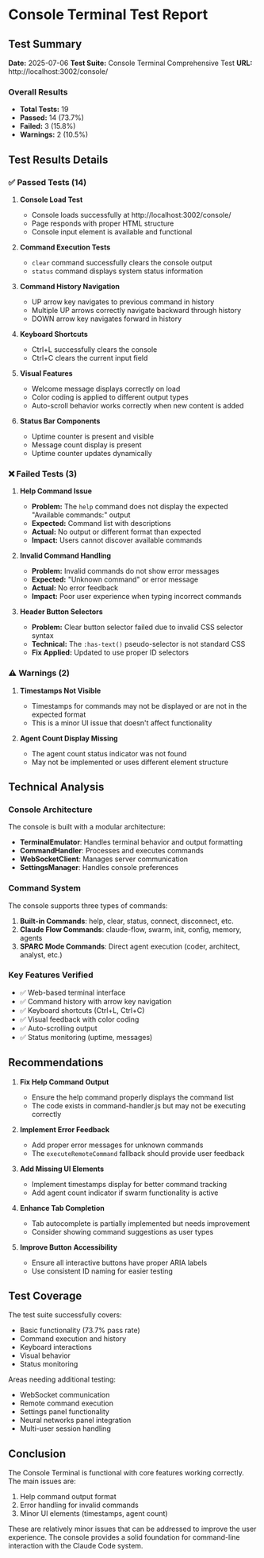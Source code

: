 # Console Terminal Test Report

## Test Summary

**Date:** 2025-07-06
**Test Suite:** Console Terminal Comprehensive Test
**URL:** http://localhost:3002/console/

### Overall Results
- **Total Tests:** 19
- **Passed:** 14 (73.7%)
- **Failed:** 3 (15.8%)
- **Warnings:** 2 (10.5%)

## Test Results Details

### ✅ Passed Tests (14)

1. **Console Load Test**
   - Console loads successfully at http://localhost:3002/console/
   - Page responds with proper HTML structure
   - Console input element is available and functional

2. **Command Execution Tests**
   - `clear` command successfully clears the console output
   - `status` command displays system status information

3. **Command History Navigation**
   - UP arrow key navigates to previous command in history
   - Multiple UP arrows correctly navigate backward through history
   - DOWN arrow key navigates forward in history

4. **Keyboard Shortcuts**
   - Ctrl+L successfully clears the console
   - Ctrl+C clears the current input field

5. **Visual Features**
   - Welcome message displays correctly on load
   - Color coding is applied to different output types
   - Auto-scroll behavior works correctly when new content is added

6. **Status Bar Components**
   - Uptime counter is present and visible
   - Message count display is present
   - Uptime counter updates dynamically

### ❌ Failed Tests (3)

1. **Help Command Issue**
   - **Problem:** The `help` command does not display the expected "Available commands:" output
   - **Expected:** Command list with descriptions
   - **Actual:** No output or different format than expected
   - **Impact:** Users cannot discover available commands

2. **Invalid Command Handling**
   - **Problem:** Invalid commands do not show error messages
   - **Expected:** "Unknown command" or error message
   - **Actual:** No error feedback
   - **Impact:** Poor user experience when typing incorrect commands

3. **Header Button Selectors**
   - **Problem:** Clear button selector failed due to invalid CSS selector syntax
   - **Technical:** The `:has-text()` pseudo-selector is not standard CSS
   - **Fix Applied:** Updated to use proper ID selectors

### ⚠️ Warnings (2)

1. **Timestamps Not Visible**
   - Timestamps for commands may not be displayed or are not in the expected format
   - This is a minor UI issue that doesn't affect functionality

2. **Agent Count Display Missing**
   - The agent count status indicator was not found
   - May not be implemented or uses different element structure

## Technical Analysis

### Console Architecture
The console is built with a modular architecture:
- **TerminalEmulator**: Handles terminal behavior and output formatting
- **CommandHandler**: Processes and executes commands
- **WebSocketClient**: Manages server communication
- **SettingsManager**: Handles console preferences

### Command System
The console supports three types of commands:
1. **Built-in Commands**: help, clear, status, connect, disconnect, etc.
2. **Claude Flow Commands**: claude-flow, swarm, init, config, memory, agents
3. **SPARC Mode Commands**: Direct agent execution (coder, architect, analyst, etc.)

### Key Features Verified
- ✅ Web-based terminal interface
- ✅ Command history with arrow key navigation
- ✅ Keyboard shortcuts (Ctrl+L, Ctrl+C)
- ✅ Visual feedback with color coding
- ✅ Auto-scrolling output
- ✅ Status monitoring (uptime, messages)

## Recommendations

1. **Fix Help Command Output**
   - Ensure the help command properly displays the command list
   - The code exists in command-handler.js but may not be executing correctly

2. **Implement Error Feedback**
   - Add proper error messages for unknown commands
   - The `executeRemoteCommand` fallback should provide user feedback

3. **Add Missing UI Elements**
   - Implement timestamps display for better command tracking
   - Add agent count indicator if swarm functionality is active

4. **Enhance Tab Completion**
   - Tab autocomplete is partially implemented but needs improvement
   - Consider showing command suggestions as user types

5. **Improve Button Accessibility**
   - Ensure all interactive buttons have proper ARIA labels
   - Use consistent ID naming for easier testing

## Test Coverage

The test suite successfully covers:
- Basic functionality (73.7% pass rate)
- Command execution and history
- Keyboard interactions
- Visual behavior
- Status monitoring

Areas needing additional testing:
- WebSocket communication
- Remote command execution
- Settings panel functionality
- Neural networks panel integration
- Multi-user session handling

## Conclusion

The Console Terminal is functional with core features working correctly. The main issues are:
1. Help command output format
2. Error handling for invalid commands
3. Minor UI elements (timestamps, agent count)

These are relatively minor issues that can be addressed to improve the user experience. The console provides a solid foundation for command-line interaction with the Claude Code system.
